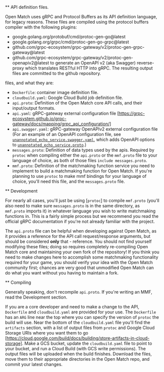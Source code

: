 ** API definition files.

Open Match uses gRPC and Protocol Buffers as its API definition language, for legacy reasons.
These files are compiled using the protocol buffers compiler with the following plugins:
 - google.golang.org/protobuf/cmd/protoc-gen-go@latest
 - google.golang.org/grpc/cmd/protoc-gen-go-grpc@latest
 - github.com/grpc-ecosystem/grpc-gateway/v2/protoc-gen-grpc-gateway@latest
 - github.com/grpc-ecosystem/grpc-gateway/v2/protoc-gen-openapiv2@latest
to generate an OpenAPI v2 (aka Swagger) reverse-proxy which translates RESTful HTTP into gRPC. The resulting output files are committed to the github repository.

files, and what they are:
 - `Dockerfile`: container image definition file.
 - `cloudbuild.yaml`: Google Cloud Build job definition file.
 - `api.proto`: Definition of the Open Match core API calls, and their input/output formats.
 - `api.yaml`: gRPC-gateway external configuration file [https://grpc-ecosystem.github.io/grpc-gateway/docs/mapping/grpc_api_configuration/]
 - `api.swagger.yaml`: gRPC-gateway OpenAPIv2 external configuration file (For an example of an OpenAPI configuration file, see [`unannotated_echo_service.swagger.yaml`](https://github.com/grpc-ecosystem/grpc-gateway/tree/main/examples/internal/proto/examplepb/unannotated_echo_service.swagger.yaml), which adds OpenAPI options to [`unannotated_echo_service.proto`](https://github.com/grpc-ecosystem/grpc-gateway/tree/main/examples/internal/proto/examplepb/unannotated_echo_service.proto).)
 - `messages.proto`: Definition of data types used by the apis. Required by `protoc` when compiling either the `api.proto` or the `mmf.proto` file to your language of choice, as both of those files `include messages.proto`.
 - `mmf.proto`: Definition of the matchmaking function service you need to implement to build a matchmaking function for Open Match. If you're planning to use `protoc` to make mmf bindings for your language of choice, you'll need this file, and the `messages.proto` file. 

** Development 

For nearly all cases, you'll just be using [`protoc`] to compile `mmf.proto` (you'll also need to make sure `messages.proto` is in the same directory, as `mmf.proto` imports it) in whatever language you wish to write matchmaking functions in. This is a fairly simple process but we recommend you read the official gRPC documentation if you're not already familiar with the project.

The `api.proto` file can be helpful when developing against Open Match, as it provides a reference for the API call request/response arguments, but should be considered **only** that - reference. You should not find yourself modifying these files; doing so requires completely re-compiling Open Match core and maintaining your own fork of the repository! If you think you need to make changes here to accomplish some matchmaking functionality required for your game, you should verify your idea with the Open Match community first; chances are very good that unmodified Open Match can do what you want without you having to maintain a fork.

** Compiling

Generally speaking, don't recompile `api.proto`. If you're writing an MMF, read the Development section.

If you are a core developer and need to make a change to the API, `Dockerfile` and `cloudbuild.yaml` are provided for your use. The `Dockerfile` has an `ARG` line near the top where you can specify the version of `protoc` the build will use. Near the bottom of the `cloudbuild.yaml` file you'll find the `artifacts` section, with a list of output files from `protoc` and Google Cloud Storage URIs where you want them to go [https://cloud.google.com/build/docs/building/store-artifacts-in-cloud-storage]. Make a GCS bucket, update the `cloudbuild.yaml` file to point to your bucket, and run a Cloud Build (with GCS write permissions). The output files will be uploaded when the build finishes. Download the files, move them to their appropriate directories in the Open Match repo, and commit your latest changes.
